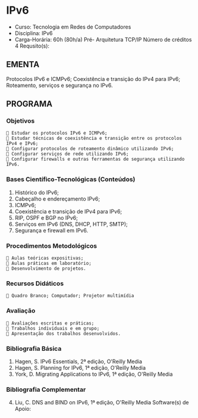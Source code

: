 # IPv6 


* Curso: Tecnologia em Redes de Computadores
* Disciplina: IPv6                                                          
* Carga-Horária: 60h (80h/a)
          Pré-
                Arquitetura TCP/IP                                      Número de créditos 4
   Requsito(s):

## EMENTA
Protocolos IPv6 e ICMPv6; Coexistência e transição do IPv4 para IPv6;
Roteamento, serviços e segurança no IPv6.

## PROGRAMA
### Objetivos
     Estudar os protocolos IPv6 e ICMPv6;
     Estudar técnicas de coexistência e transição entre os protocolos IPv4 e IPv6;
     Configurar protocolos de roteamento dinâmico utilizando IPv6;
     Configurar serviços de rede utilizando IPv6;
     Configurar firewalls e outras ferramentas de segurança utilizando IPv6.
### Bases Científico-Tecnológicas (Conteúdos)
1. Histórico do IPv6;
2. Cabeçalho e endereçamento IPv6;
3. ICMPv6;
4. Coexistência e transição de IPv4 para IPv6;
5. RIP, OSPF e BGP no IPv6;
6. Serviços em IPv6 (DNS, DHCP, HTTP, SMTP);
7. Segurança e firewall em IPv6.
### Procedimentos Metodológicos
     Aulas teóricas expositivas;
     Aulas práticas em laboratório;
     Desenvolvimento de projetos.
### Recursos Didáticos
     Quadro Branco; Computador; Projetor multimídia
### Avaliação
     Avaliações escritas e práticas;
     Trabalhos individuais e em grupo;
     Apresentação dos trabalhos desenvolvidos.
### Bibliografia Básica
1. Hagen, S. IPv6 Essentials, 2ª edição, O'Reilly Media
2. Hagen, S. Planning for IPv6, 1ª edição, O'Reilly Media
3. York, D. Migrating Applications to IPv6, 1ª edição, O'Reilly Media
### Bibliografia Complementar
4. Liu, C. DNS and BIND on IPv6, 1ª edição, O'Reilly Media
                                         Software(s) de Apoio:


